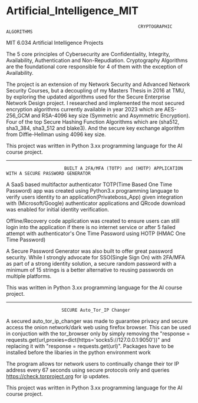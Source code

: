   # Artificial_Intelligence_MIT

                                                      CRYPTOGRAPHIC ALGORITHMS

  MIT 6.034 Artificial Intelligence Projects

The 5 core principles of Cybersecurity are Confidentiality, Integrity, Availability, Authentication and Non-Repudiation. Cryptography Algorithms are the foundational core responsible for 4 of them with the exception of Availability.

The project is an extension of my Network Security and Advanced Network Security Courses, but a decoupling of my Masters Thesis in 2016 at TMU, by exploring the updated algorithms used for the Secure Enterprise Network Design project. I researched and implemented the most secured encryption algorithms currently available in year 2023 which are AES-256_GCM and RSA-4096 key size (Symmetric and Asymmetric Encryption). Four of the top Secure Hashing Function Algorithms which are (sha512, sha3_384, sha3_512 and blake3). And the secure key exchange algorithm from Diffie-Hellman using 4096 key size.

This project was written in Python 3.xx programming language for the AI course project.
______________________________________________________________________________________________________________________________________________________

                          BUILT A 2FA/MFA (TOTP) and (HOTP) APPLICATION WITH A SECURE PASSWORD GENERATOR

A SaaS based multifactor authenticator TOTP(Time Based One Time Password) app was created using Python3.x programming language to verify users identity to an application(Privateboss_App) given integration with (Microsoft/Google) authenticator applications and QRcode download was enabled for initial identity verification.

Offline/Recovery code application was created to ensure users can still login into the application if there is no internet service or after 5 failed attempt with authenticator's One Time Password using HOTP (HMAC One Time Password)

A Secure Password Generator was also built to offer great password security. While I strongly advocate for SSO(Single Sign On) with 2FA/MFA as part of a strong identity solution, a secure random password with a minimum of 15 strings is a better alternative to reusing passwords on multiple platforms. 

This was written in Python 3.xx programming language for the AI course project.
______________________________________________________________________________________________________________________________________________________

                         SECURE Auto_Tor_IP Changer 

A secured auto_tor_ip_changer was made to guarantee privacy and secure access the onion network/dark web using firefox browser. This can be used in conjuction with the tor_browser only by simply removing the "response = requests.get(url,proxies=dict(https='socks5://127.0.0.1:9050'))" and replacing it with "response = requests.get(url)". Packages have to be installed before the libaries in the python environment work

The program allows tor network users to continually change their tor IP address every 67 seconds using secure protocols only and queries https://check.torproject.org for ip updates.

This project was written in Python 3.xx programming language for the AI course project.
